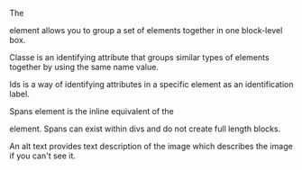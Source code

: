 The <div> element allows you to group a set of elements together in one
block-level box.

Classe is an identifying attribute that groups similar types of elements
together by using the same name value.

Ids is a way of identifying attributes in a specific element as an
identification label.

Spans element is the inline equivalent of the <div> element. Spans can exist
within divs and do not create full length blocks.

An alt text provides text description of the image which describes the image
if you can't see it.

